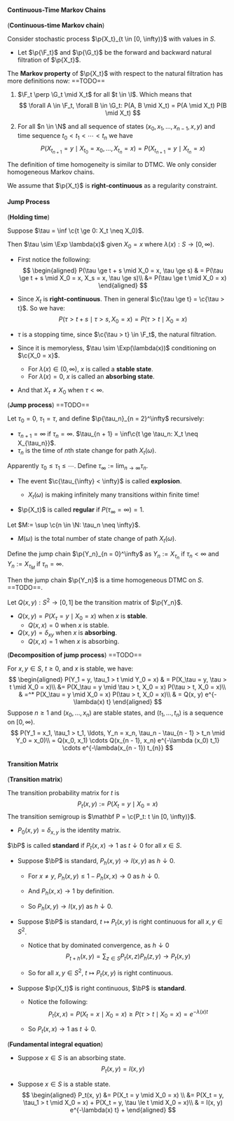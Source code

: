 #### Continuous-Time Markov Chains

(**Continuous-time Markov chain**)

Consider stochastic process $\p{X_t}_{t \in [0, \infty)}$ with values in $S$.

- Let $\p{\F_t}$ and $\p{\G_t}$ be the forward and backward natural filtration of $\p{X_t}$.

The **Markov property** of $\p{X_t}$ with respect to the natural filtration has more definitions now: ==TODO==

1. $\F_t \perp \G_t \mid X_t$ for all $t \in \I$. Which means that
   $$
   \forall A \in \F_t, \forall B \in \G_t: P(A, B \mid X_t) = P(A \mid X_t) P(B \mid X_t)
   $$

2. For all $n \in \N$ and all sequence of states $(x_0, x_1, \ldots, x_{n - 1}, x, y)$ and time sequence $t_0 < t_1 < \cdots < t_n$ we have
   $$
   P(X_{t_{n + 1}} = y \mid X_{t_0} = x_0, \ldots, X_{t_n} = x) = P(X_{t_{n + 1}} = y \mid X_{t_n} = x)
   $$

The definition of time homogeneity is similar to DTMC. We only consider homogeneous Markov chains.

We assume that $\p{X_t}$ is **right-continuous** as a regularity constraint.

#### Jump Process

(**Holding time**)

Suppose $\tau = \inf \c{t \ge 0: X_t \neq X_0}$.

Then $\tau \sim \Exp \lambda(x)$ given $X_0 = x$ where $\lambda(x): S \to [0, \infty)$.

- First notice the following:
  $$
  \begin{aligned}
  P(\tau \ge t + s \mid X_0 = x, \tau \ge s) & = P(\tau \ge t + s \mid X_0 = x, X_s = x, \tau \ge s)\\
  &= P(\tau \ge t \mid X_0 = x)
  \end{aligned}
  $$

- Since $X_t$ is **right-continuous**. Then in general $\c{\tau \ge t} = \c{\tau > t}$. So we have:
  $$
  P(\tau > t + s \mid \tau > s, X_0 = x) = P(\tau > t \mid X_0 = x)
  $$

- $\tau$ is a stopping time, since $\c{\tau > t} \in \F_t$, the natural filtration.

- Since it is memoryless, $\tau \sim \Exp(\lambda(x))$ conditioning on $\c{X_0 = x}$.

  - For $\lambda(x) \in (0, \infty)$, $x$ is called a **stable state**.
  - For $\lambda(x) = 0$, $x$ is called an **absorbing state**.

- And that $X_\tau \neq X_0$ when $\tau < \infty$.

(**Jump process**) ==TODO==

Let $\tau_0 = 0$, $\tau_1 = \tau$, and define $\p{\tau_n}_{n = 2}^\infty$ recursively:

- $\tau_{n + 1} = \infty$ if $\tau_n = \infty$. $\tau_{n + 1} = \inf\c{t \ge \tau_n: X_t \neq X_{\tau_n}}$.
- $\tau_n$ is the time of $n$th state change for path $X_t(\omega)$.

Apparently $\tau_0 \le \tau_1 \le \cdots$. Define $\tau_{\infty}:= \lim_{n \to \infty} \tau_n$.

- The event $\c{\tau_{\infty} < \infty}$ is called **explosion**.
  - $X_t(\omega)$ is making infinitely many transitions within finite time!

- $\p{X_t}$ is called **regular** if $P(\tau_{\infty} = \infty) = 1$.

Let $M:= \sup \c{n \in \N: \tau_n \neq \infty}$.

- $M(\omega)$ is the total number of state change of path $X_t(\omega)$.

Define the jump chain $\p{Y_n}_{n = 0}^\infty$ as $Y_n := X_{\tau_n}$ if $\tau_n < \infty$ and $Y_n := X_{\tau_M}$ if $\tau_n = \infty$.

Then the jump chain $\p{Y_n}$ is a time homogeneous DTMC on $S$. ==TODO==.

Let $Q(x, y): S^2 \to [0, 1]$ be the transition matrix of $\p{Y_n}$.

- $Q(x, y) = P(X_\tau = y \mid X_0 = x)$ when $x$ is **stable**.
  - $Q(x, x) = 0$ when $x$ is stable.
- $Q(x, y) = \delta_{xy}$ when $x$ is **absorbing**.
  - $Q(x, x) = 1$ when $x$ is absorbing.

(**Decomposition of jump process**) ==TODO==

For $x, y \in S$,  $t \ge 0$, and $x$ is stable, we have:
$$
\begin{aligned}
P(Y_1 = y, \tau_1 > t \mid Y_0 = x) & = P(X_\tau = y, \tau > t \mid X_0 = x)\\
&= P(X_\tau = y \mid \tau > t, X_0 = x) P(\tau > t, X_0 = x)\\
& =^* P(X_\tau = y \mid X_0 = x) P(\tau > t, X_0 = x)\\
& = Q(x, y) e^{-\lambda(x) t}
\end{aligned}
$$
Suppose $n \ge 1$ and $(x_0, \ldots, x_n)$ are stable states, and $(t_1, \ldots, t_n)$ is a sequence on $[0, \infty)$.
$$
P(Y_1 = x_1, \tau_1 > t_1, \ldots, Y_n = x_n, \tau_n - \tau_{n - 1} > t_n \mid Y_0 = x_0)\\
= Q(x_0, x_1) \cdots Q(x_{n - 1}, x_n) e^{-\lambda (x_0) t_1} \cdots e^{-\lambda(x_{n - 1}) t_{n}}
$$
#### Transition Matrix

(**Transition matrix**)

The transition probability matrix for $t$ is
$$
P_t(x, y) := P(X_t = y \mid X_0 = x)
$$
The transition semigroup is $\mathbf P = \c{P_t: t \in [0, \infty)}$.

- $P_0(x, y) = \delta_{x, y}$ is the identity matrix.


$\bP$ is called **standard** if $P_t(x, x) \to 1$ as $t \downarrow 0$ for all $x \in S$.

- Suppose $\bP$ is standard, $P_h(x, y) \to I(x, y)$ as $h \downarrow 0$.

  - For $x \neq y$, $P_h(x, y) \le 1 - P_h(x, x) \to 0$ as $h\downarrow 0$.

  - And $P_h(x, x) \to 1$ by definition.

  - So $P_h(x, y) \to I(x, y)$ as $h \downarrow 0$.

- Suppose $\bP$ is standard, $t \mapsto P_t(x, y)$ is right continuous for all $x ,y \in S^2$.

  - Notice that by dominated convergence, as $h\downarrow 0$
    $$
    P_{t + h}(x, y) = \sum_{z \in S}P_t(x, z) P_h(z, y) \to P_t(x, y)
    $$

  - So for all $x, y \in S^2$, $t \mapsto P_t(x, y)$ is right continuous.

- Suppose $\p{X_t}$ is right continuous, $\bP$ is **standard**.

  - Notice the following:
    $$
    P_t(x, x) = P(X_t = x \mid X_0 = x) \ge P(\tau > t \mid X_0 = x) = e^{-\lambda(x) t}
    $$

  - So $P_t(x, x) \to 1$ as $t \downarrow 0$.

(**Fundamental integral equation**)

- Suppose $x \in S$ is an absorbing state.
  $$
  P_t(x, y) = I(x, y)
  $$

- Suppose $x \in S$ is a stable state.
  $$
  \begin{aligned}
  P_t(x, y) &= P(X_t = y \mid X_0 = x) \\
  &= P(X_t = y, \tau_1 > t \mid X_0 = x) + P(X_t = y, \tau \le t \mid X_0 = x)\\
  & = I(x, y) e^{-\lambda(x) t} + 
  \end{aligned}
  $$
